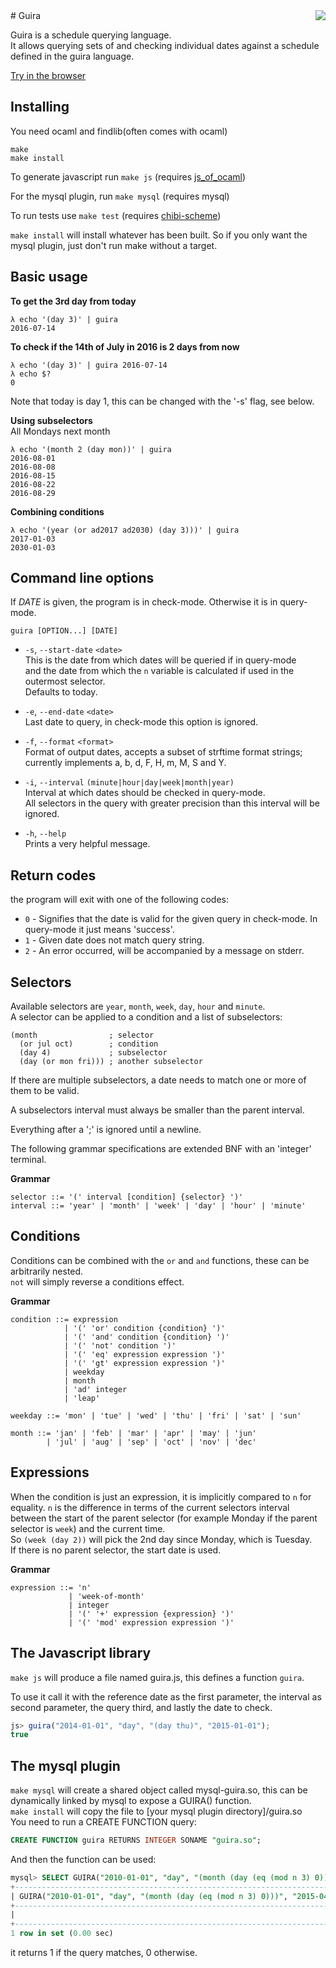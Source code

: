 <img align="right" src="https://sir-murray.github.io/guira/guira.svg">
# Guira

Guira is a schedule querying language.  
It allows querying sets of and checking individual dates against a schedule
defined in the guira language.

[Try in the browser](https://sir-murray.github.com/guira)

## Installing
You need ocaml and findlib(often comes with ocaml)
```
make
make install
```

To generate javascript run `make js`
(requires [js_of_ocaml](http://ocsigen.org/js_of_ocaml))

For the mysql plugin, run `make mysql` (requires mysql)

To run tests use `make test`
(requires [chibi-scheme](https://github.com/ashinn/chibi-scheme))

`make install` will install whatever has been built. So if you only want
the mysql plugin, just don't run make without a target.

## Basic usage

**To get the 3rd day from today**
```
λ echo '(day 3)' | guira
2016-07-14
```

**To check if the 14th of July in 2016 is 2 days from now**
```
λ echo '(day 3)' | guira 2016-07-14
λ echo $?
0
```
Note that today is day 1, this can be changed with the '-s' flag, see below.

**Using subselectors**  
All Mondays next month
```
λ echo '(month 2 (day mon))' | guira
2016-08-01
2016-08-08
2016-08-15
2016-08-22
2016-08-29
```

**Combining conditions**
```
λ echo '(year (or ad2017 ad2030) (day 3)))' | guira
2017-01-03
2030-01-03
```

## Command line options

If _DATE_ is given, the program is in check-mode.
Otherwise it is in query-mode.

`guira [OPTION...] [DATE]`

 * `-s`,  `--start-date` `<date>`  
   This is the date from which dates will be queried if in query-mode  
   and the date from which the `n` variable is calculated if used in the
   outermost selector.  
   Defaults to today.

 * `-e`, `--end-date` `<date>`  
   Last date to query, in check-mode this option is ignored.

 * `-f`, `--format` `<format>`  
   Format of output dates, accepts a subset of strftime format strings;  
   currently implements a, b, d, F, H, m, M, S and Y.

 * `-i`, `--interval` `(minute|hour|day|week|month|year)`  
   Interval at which dates should be checked in query-mode.  
   All selectors in the query with greater precision than this interval
   will be ignored.

 * `-h`, `--help`  
   Prints a very helpful message.

## Return codes
the program will exit with one of the following codes:

 * `0` - Signifies that the date is valid for the given query in check-mode.
         In query-mode it just means 'success'.
 * `1` - Given date does not match query string.
 * `2` - An error occurred, will be accompanied by a message on stderr.

## Selectors
Available selectors are `year`, `month`, `week`, `day`, `hour` and `minute`.  
A selector can be applied to a condition and a list of subselectors:
```
(month                ; selector
  (or jul oct)        ; condition
  (day 4)             ; subselector
  (day (or mon fri))) ; another subselector
```

If there are multiple subselectors, a date needs to match one or more of
them to be valid.

A subselectors interval must always be smaller than the parent interval.

Everything after a ';' is ignored until a newline.

The following grammar specifications are extended BNF with
an 'integer' terminal.

**Grammar**
```
selector ::= '(' interval [condition] {selector} ')'
interval ::= 'year' | 'month' | 'week' | 'day' | 'hour' | 'minute'
```

## Conditions
Conditions can be combined with the `or` and `and` functions, these
can be arbitrarily nested.  
`not` will simply reverse a conditions effect.  

**Grammar**
```
condition ::= expression
            | '(' 'or' condition {condition} ')'
            | '(' 'and' condition {condition} ')'
            | '(' 'not' condition ')'
            | '(' 'eq' expression expression ')'
            | '(' 'gt' expression expression ')'
            | weekday
            | month
            | 'ad' integer
            | 'leap'

weekday ::= 'mon' | 'tue' | 'wed' | 'thu' | 'fri' | 'sat' | 'sun'

month ::= 'jan' | 'feb' | 'mar' | 'apr' | 'may' | 'jun'
        | 'jul' | 'aug' | 'sep' | 'oct' | 'nov' | 'dec'
```

## Expressions
When the condition is just an expression, it is implicitly compared to `n`
for equality.
`n` is the difference in terms of the current selectors interval
between the start of the parent selector
(for example Monday if the parent selector is `week`)
and the current time.  
So `(week (day 2))` will pick the 2nd day since Monday, which is
Tuesday.  
If there is no parent selector, the start date is used.

**Grammar**
```
expression ::= 'n'
             | 'week-of-month'
             | integer
             | '(' '+' expression {expression} ')'
             | '(' 'mod' expression expression ')'
```

## The Javascript library
`make js` will produce a file named guira.js, this defines a function `guira`.

To use it call it with the reference date as the first parameter, the interval
as second parameter, the query third, and lastly the date to check.
```js
js> guira("2014-01-01", "day", "(day thu)", "2015-01-01");
true
```

## The mysql plugin
`make mysql` will create a shared object called mysql-guira.so, this can be
dynamically linked by mysql to expose a GUIRA() function.  
`make install` will copy the file to [your mysql plugin directory]/guira.so  
You need to run a CREATE FUNCTION query:
```SQL
CREATE FUNCTION guira RETURNS INTEGER SONAME "guira.so";
```
And then the function can be used:
```SQL
mysql> SELECT GUIRA("2010-01-01", "day", "(month (day (eq (mod n 3) 0)))", "2015-04-15");
+----------------------------------------------------------------------------+
| GUIRA("2010-01-01", "day", "(month (day (eq (mod n 3) 0)))", "2015-04-15") |
+----------------------------------------------------------------------------+
|                                                                          1 |
+----------------------------------------------------------------------------+
1 row in set (0.00 sec)
```
it returns 1 if the query matches, 0 otherwise.

